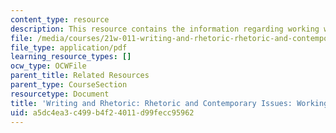 ```yaml
---
content_type: resource
description: This resource contains the information regarding working with quotes.
file: /media/courses/21w-011-writing-and-rhetoric-rhetoric-and-contemporary-issues-fall-2015/a5dc4ea3c499b4f24011d99fecc95962_MIT21W_011F15_Working.pdf
file_type: application/pdf
learning_resource_types: []
ocw_type: OCWFile
parent_title: Related Resources
parent_type: CourseSection
resourcetype: Document
title: 'Writing and Rhetoric: Rhetoric and Contemporary Issues: Working with Quotes'
uid: a5dc4ea3-c499-b4f2-4011-d99fecc95962
---
```


